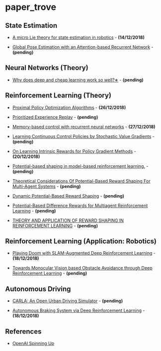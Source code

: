 # paper_trove


## State Estimation

- [A micro Lie theory for state estimation in robotics](https://arxiv.org/pdf/1812.01537.pdf) - **(14/12/2018)**

- [Global Pose Estimation with an Attention-based Recurrent Network](https://arxiv.org/pdf/1802.06857.pdf) - **(pending)**


## Neural Networks (Theory)

- [Why does deep and cheap learning work so well?∗](https://arxiv.org/pdf/1608.08225.pdf) - **(pending)**



## Reinforcement Learning (Theory)

- [Proximal Policy Optimization Algorithms](https://arxiv.org/pdf/1707.06347.pdf) - **(26/12/2018)**

- [Prioritized Experience Replay](https://arxiv.org/pdf/1511.05952.pdf) - **(pending)**

- [Memory-based control with recurrent neural networks](http://rll.berkeley.edu/deeprlworkshop/papers/rdpg.pdf) - **(27/12/2018)** 

- [Learning Continuous Control Policies by Stochastic Value Gradients](https://papers.nips.cc/paper/5796-learning-continuous-control-policies-by-stochastic-value-gradients.pdf) - **(pending)**

- [On Learning Intrinsic Rewards for Policy Gradient Methods](https://arxiv.org/pdf/1804.06459.pdf) - **(20/12/2018)**

- [Potential-based shaping in model-based reinforcement learning.](https://www.aaai.org/Papers/AAAI/2008/AAAI08-096.pdf) - **(pending)**

- [Theoretical Considerations Of Potential-Based Reward Shaping For Multi-Agent Systems](http://www.aamas-conference.org/Proceedings/aamas2011/papers/D1_G45.pdf) - **(pending)**

- [Dynamic Potential-Based Reward Shaping](http://www.ifaamas.org/Proceedings/aamas2012/papers/2C_3.pdf) - **(pending)**

- [Potential-Based Difference Rewards for Multiagent Reinforcement Learning](http://web.engr.oregonstate.edu/~ktumer/publications/files/tumer-devlin_aamas14.pdf) - **(pending)**

- [THEORY AND APPLICATION OF REWARD SHAPING IN REINFORCEMENT LEARNING](https://core.ac.uk/download/pdf/4820036.pdf) - **(pending)**



## Reinforcement Learning (Application: Robotics)

- [Playing Doom with SLAM-Augmented Deep Reinforcement Learning](https://arxiv.org/pdf/1612.00380.pdf) - **(18/12/2018)**

- [Towards Monocular Vision based Obstacle
Avoidance through Deep Reinforcement Learning](https://arxiv.org/pdf/1706.09829.pdf) - **(pending)**


## Autonomous Driving

- [CARLA: An Open Urban Driving Simulator](http://proceedings.mlr.press/v78/dosovitskiy17a/dosovitskiy17a.pdf) - **(pending)**

- [Autonomous Braking System via Deep Reinforcement Learning](https://arxiv.org/pdf/1702.02302.pdf) - **(18/12/2018)**




## References

- [OpenAI Spinning Up](https://spinningup.openai.com/en/latest/spinningup/keypapers.html?fbclid=IwAR3j3vHa7FlMWuH8As4JogbNDhyRKHWiaU3FgFEXSH35yj8FmOPHuYbGFtk)



